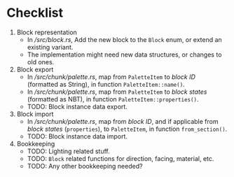 # Checklist

1. Block representation
    - In _/src/block.rs_, Add the new block to the `Block` enum, or extend an existing variant.
    - The implementation might need new data structures, or changes to old ones.
2. Block export
    - In _/src/chunk/palette.rs_, map from `PaletteItem` to _block ID_ (formatted as String), in function `PaletteItem::name()`.
    - In _/src/chunk/palette.rs_, map from `PaletteItem` to _block states_ (formatted as NBT), in function `PaletteItem::properties()`.
    - TODO: Block instance data export.
3. Block import
    - In _/src/chunk/palette.rs_, map from _block ID_, and if applicable from _block states_ (`properties`), to `PaletteItem`, in function `from_section()`.
    - TODO: Block instance data import.
4. Bookkeeping
    - TODO: Lighting related stuff.
    - TODO: `Block` related functions for direction, facing, material, etc.
    - TODO: Any other bookkeeping needed?
